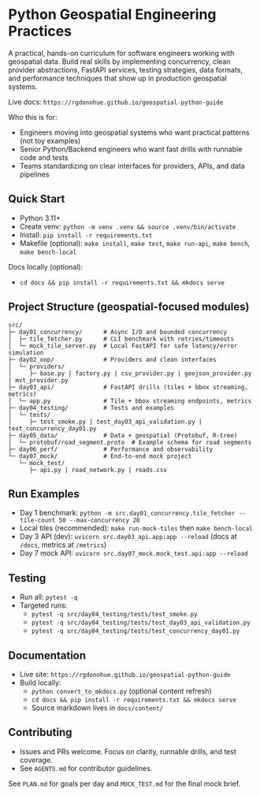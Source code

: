 # Python Geospatial Engineering Practices

A practical, hands-on curriculum for software engineers working with geospatial data. Build real skills by implementing concurrency, clean provider abstractions, FastAPI services, testing strategies, data formats, and performance techniques that show up in production geospatial systems.

Live docs: `https://rgdonohue.github.io/geospatial-python-guide`

Who this is for:
- Engineers moving into geospatial systems who want practical patterns (not toy examples)
- Senior Python/Backend engineers who want fast drills with runnable code and tests
- Teams standardizing on clear interfaces for providers, APIs, and data pipelines

## Quick Start
- Python 3.11+
- Create venv: `python -m venv .venv && source .venv/bin/activate`
- Install: `pip install -r requirements.txt`
- Makefile (optional): `make install`, `make test`, `make run-api`, `make bench`, `make bench-local`

Docs locally (optional):
- `cd docs && pip install -r requirements.txt && mkdocs serve`

## Project Structure (geospatial-focused modules)

```text
src/
├─ day01_concurrency/      # Async I/O and bounded concurrency
│  ├─ tile_fetcher.py      # CLI benchmark with retries/timeouts
│  └─ mock_tile_server.py  # Local FastAPI for safe latency/error simulation
├─ day02_oop/              # Providers and clean interfaces
│  └─ providers/
│     ├─ base.py | factory.py | csv_provider.py | geojson_provider.py | mvt_provider.py
├─ day03_api/              # FastAPI drills (tiles + bbox streaming, metrics)
│  └─ app.py               # Tile + bbox streaming endpoints, metrics
├─ day04_testing/          # Tests and examples
│  └─ tests/
│     ├─ test_smoke.py | test_day03_api_validation.py | test_concurrency_day01.py
├─ day05_data/             # Data + geospatial (Protobuf, R-tree)
│  └─ protobuf/road_segment.proto  # Example schema for road segments
├─ day06_perf/             # Performance and observability
└─ day07_mock/             # End-to-end mock project
   └─ mock_test/
      ├─ api.py | road_network.py | roads.csv
```

## Run Examples
- Day 1 benchmark: `python -m src.day01_concurrency.tile_fetcher --tile-count 50 --max-concurrency 20`
- Local tiles (recommended): `make run-mock-tiles` then `make bench-local`
- Day 3 API (dev): `uvicorn src.day03_api.app:app --reload` (docs at `/docs`, metrics at `/metrics`)
- Day 7 mock API: `uvicorn src.day07_mock.mock_test.api:app --reload`

## Testing
- Run all: `pytest -q`
- Targeted runs:
  - `pytest -q src/day04_testing/tests/test_smoke.py`
  - `pytest -q src/day04_testing/tests/test_day03_api_validation.py`
  - `pytest -q src/day04_testing/tests/test_concurrency_day01.py`

## Documentation
- Live site: `https://rgdonohue.github.io/geospatial-python-guide`
- Build locally:
  - `python convert_to_mkdocs.py` (optional content refresh)
  - `cd docs && pip install -r requirements.txt && mkdocs serve`
  - Source markdown lives in `docs/content/`

## Contributing
- Issues and PRs welcome. Focus on clarity, runnable drills, and test coverage.
- See `AGENTS.md` for contributor guidelines.

See `PLAN.md` for goals per day and `MOCK_TEST.md` for the final mock brief.